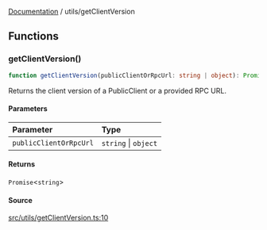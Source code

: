 [Documentation](../README.md) / utils/getClientVersion

## Functions

### getClientVersion()

```ts
function getClientVersion(publicClientOrRpcUrl: string | object): Promise<string>;
```

Returns the client version of a PublicClient or a provided RPC URL.

#### Parameters

| Parameter              | Type                 |
| :--------------------- | :------------------- |
| `publicClientOrRpcUrl` | `string` \| `object` |

#### Returns

`Promise`\<`string`\>

#### Source

[src/utils/getClientVersion.ts:10](https://github.com/anegg0/arbitrum-orbit-sdk/blob/763a3f41e7ea001cbb6fe81ac11cc794b4a0f94d/src/utils/getClientVersion.ts#L10)
